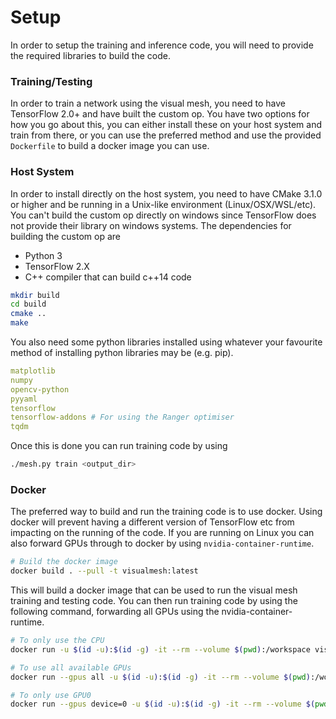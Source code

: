 # Setup
In order to setup the training and inference code, you will need to provide the required libraries to build the code.

### Training/Testing
In order to train a network using the visual mesh, you need to have TensorFlow 2.0+ and have built the custom op.
You have two options for how you go about this, you can either install these on your host system and train from there, or you can use the preferred method and use the provided `Dockerfile` to build a docker image you can use.

### Host System
In order to install directly on the host system, you need to have CMake 3.1.0 or higher and be running in a Unix-like environment (Linux/OSX/WSL/etc).
You can't build the custom op directly on windows since TensorFlow does not provide their library on windows systems.
The dependencies for building the custom op are
- Python 3
- TensorFlow 2.X
- C++ compiler that can build c++14 code

```sh
mkdir build
cd build
cmake ..
make
```

You also need some python libraries installed using whatever your favourite method of installing python libraries may be (e.g. pip).
```yaml
matplotlib
numpy
opencv-python
pyyaml
tensorflow
tensorflow-addons # For using the Ranger optimiser
tqdm

```

Once this is done you can run training code by using
```sh
./mesh.py train <output_dir>
```

### Docker
The preferred way to build and run the training code is to use docker.
Using docker will prevent having a different version of TensorFlow etc from impacting on the running of the code.
If you are running on Linux you can also forward GPUs through to docker by using `nvidia-container-runtime`.

```sh
# Build the docker image
docker build . --pull -t visualmesh:latest
```

This will build a docker image that can be used to run the visual mesh training and testing code.
You can then run training code by using the following command, forwarding all GPUs using the nvidia-container-runtime.

```sh
# To only use the CPU
docker run -u $(id -u):$(id -g) -it --rm --volume $(pwd):/workspace visualmesh:latest ./mesh.py  train <output_dir>

# To use all available GPUs
docker run --gpus all -u $(id -u):$(id -g) -it --rm --volume $(pwd):/workspace visualmesh:latest ./mesh.py  train <output_dir>

# To only use GPU0
docker run --gpus device=0 -u $(id -u):$(id -g) -it --rm --volume $(pwd):/workspace visualmesh:latest ./mesh.py  train <output_dir>
